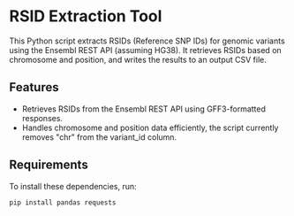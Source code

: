 # RSID Extraction Tool
This Python script extracts RSIDs (Reference SNP IDs) for genomic variants using the Ensembl REST API (assuming HG38). It retrieves RSIDs based on chromosome and position, and writes the results to an output CSV file.

## Features
- Retrieves RSIDs from the Ensembl REST API using GFF3-formatted responses.
- Handles chromosome and position data efficiently, the script currently removes "chr" from the variant_id column.

## Requirements
To install these dependencies, run:
```bash
pip install pandas requests
```
